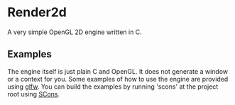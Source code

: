 # Render2d
A very simple OpenGL 2D engine written in C.

## Examples
The engine itself is just plain C and OpenGL. It does not generate a window or a context for you. Some examples of how to use the engine are provided using [glfw](http://www.glfw.org/). You can build the examples by running 'scons' at the project root using [SCons](http://scons.org/).
